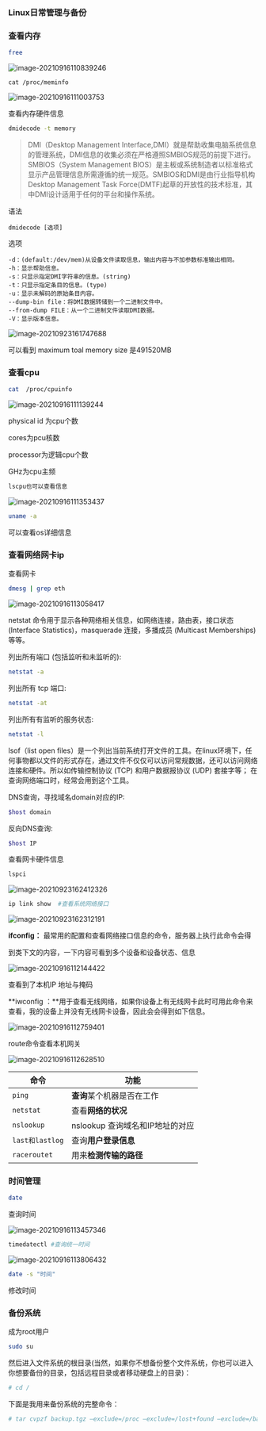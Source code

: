 ### Linux日常管理与备份

### 查看内存

```sh
free
```

![image-20210916110839246](https://gitee.com/the-helpless-beggar/mypics/raw/master/20210916110854.png)

```shell
cat /proc/meminfo
```

![image-20210916111003753](https://gitee.com/the-helpless-beggar/mypics/raw/master/20210916111003.png)



查看内存硬件信息

```sh
dmidecode -t memory
```

> DMI（Desktop Management Interface,DMI）就是帮助收集电脑系统信息的管理系统，DMI信息的收集必须在严格遵照SMBIOS规范的前提下进行。SMBIOS（System Management BIOS）是主板或系统制造者以标准格式显示产品管理信息所需遵循的统一规范。SMBIOS和DMI是由行业指导机构Desktop Management Task Force(DMTF)起草的开放性的技术标准，其中DMI设计适用于任何的平台和操作系统。

语法

```
dmidecode [选项]
```

选项

```
-d：(default:/dev/mem)从设备文件读取信息，输出内容与不加参数标准输出相同。
-h：显示帮助信息。
-s：只显示指定DMI字符串的信息。(string)
-t：只显示指定条目的信息。(type)
-u：显示未解码的原始条目内容。
--dump-bin file：将DMI数据转储到一个二进制文件中。
--from-dump FILE：从一个二进制文件读取DMI数据。
-V：显示版本信息。
```

![image-20210923161747688](https://gitee.com/the-helpless-beggar/mypics/raw/master/20210923161747.png)

可以看到 maximum toal memory size 是491520MB

### 查看cpu

```sh
cat  /proc/cpuinfo 
```

![image-20210916111139244](https://gitee.com/the-helpless-beggar/mypics/raw/master/20210916111139.png)

physical id 为cpu个数

cores为pcu核数

processor为逻辑cpu个数

GHz为cpu主频

```sh
lscpu也可以查看信息
```

![image-20210916111353437](https://gitee.com/the-helpless-beggar/mypics/raw/master/20210916111353.png)

```sh
uname -a 
```

可以查看os详细信息



### 查看网络网卡ip

查看网卡

```bash
dmesg | grep eth
```

![image-20210916113058417](https://gitee.com/the-helpless-beggar/mypics/raw/master/20210916113058.png)

netstat 命令用于显示各种网络相关信息，如网络连接，路由表，接口状态 (Interface Statistics)，masquerade 连接，多播成员 (Multicast Memberships) 等等。

列出所有端口 (包括监听和未监听的):

```bash
netstat -a
```

列出所有 tcp 端口:

```bash
netstat -at
```

列出所有有监听的服务状态:

```bash
netstat -l
```

lsof（list open files）是一个列出当前系统打开文件的工具。在linux环境下，任何事物都以文件的形式存在，通过文件不仅仅可以访问常规数据，还可以访问网络连接和硬件。所以如传输控制协议 (TCP) 和用户数据报协议 (UDP) 套接字等； 在查询网络端口时，经常会用到这个工具。

DNS查询，寻找域名domain对应的IP:

```bash
$host domain
```

反向DNS查询:

```bash
$host IP
```

查看网卡硬件信息

```sh
lspci
```

![image-20210923162412326](https://gitee.com/the-helpless-beggar/mypics/raw/master/20210923162412.png)



```sh 
ip link show  #查看系统网络接口
```

![image-20210923162312191](https://gitee.com/the-helpless-beggar/mypics/raw/master/20210923162312.png)

**ifconfig：** 最常用的配置和查看网络接口信息的命令，服务器上执行此命令会得

到类下文的内容，一下内容可看到多个设备和设备状态、信息

![image-20210916112144422](https://gitee.com/the-helpless-beggar/mypics/raw/master/20210916112144.png)

查看到了本机IP 地址与掩码

**iwconfig  ：**用于查看无线网络，如果你设备上有无线网卡此时可用此命令来查看，我的设备上并没有无线网卡设备，因此会会得到如下信息。



![image-20210916112759401](https://gitee.com/the-helpless-beggar/mypics/raw/master/20210916112759.png)

route命令查看本机网关

![image-20210916112628510](https://gitee.com/the-helpless-beggar/mypics/raw/master/20210916112628.png)

| 命令            | 功能                            |
| --------------- | ------------------------------- |
| `ping`          | **查询**某个机器是否在工作      |
| `netstat`       | 查看**网络的状况**              |
| `nslookup`      | nslookup 查询域名和IP地址的对应 |
| `last和lastlog` | 查询**用户登录信息**            |
| `raceroutet`    | 用来**检测传输的路径**          |

### 时间管理

```sh
date
```

查询时间

![image-20210916113457346](https://gitee.com/the-helpless-beggar/mypics/raw/master/20210916113457.png)

```bash
timedatectl #查询统一时间
```

![image-20210916113806432](https://gitee.com/the-helpless-beggar/mypics/raw/master/20210916113806.png)

```sh
date -s "时间"
```

修改时间

### 备份系统

成为root用户

```bash
sudo su
```

然后进入文件系统的根目录(当然，如果你不想备份整个文件系统，你也可以进入你想要备份的目录，包括远程目录或者移动硬盘上的目录)：

```bash
# cd /
```

下面是我用来备份系统的完整命令：

```bash
# tar cvpzf backup.tgz –exclude=/proc –exclude=/lost+found –exclude=/backup.tgz –exclude=/mnt –exclude=/sys/
```